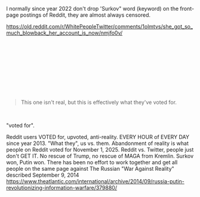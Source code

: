 I normally since year 2022 don't drop 'Surkov" word (keyword) on the front-page postings of Reddit, they are almost always censored.

https://old.reddit.com/r/WhitePeopleTwitter/comments/1olmtvs/she_got_so_much_blowback_her_account_is_now/nmjfo0v/

&nbsp;

&nbsp;

&nbsp;

&nbsp;

&nbsp;

> This one isn't real, but this is effectively what they've voted for.

&nbsp;

"voted for".

Reddit users VOTED for, upvoted, anti-reality. EVERY HOUR of EVERY DAY since year 2013. "What they", us vs. them. Abandonment of reality is what people on Reddit voted for November 1, 2025. Reddit vs. Twitter, people just don't GET IT. No rescue of Trump, no rescue of MAGA from Kremlin. Surkov won, Putin won. There has been no effort to work together and get all people on the same page against The Russian "War Against Reality" described September 9, 2014 https://www.theatlantic.com/international/archive/2014/09/russia-putin-revolutionizing-information-warfare/379880/

